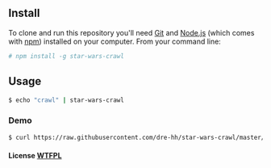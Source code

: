 ## Install

To clone and run this repository you'll need [Git](https://git-scm.com) and [Node.js](https://nodejs.org/en/download/) (which comes with [npm](http://npmjs.com)) installed on your computer. From your command line:

```bash
# npm install -g star-wars-crawl
```
## Usage

```bash
$ echo "crawl" | star-wars-crawl
```

### Demo

```bash
$ curl https://raw.githubusercontent.com/dre-hh/star-wars-crawl/master/sample.txt | star-wars-crawl
```

#### License [WTFPL](LICENSE.md)
